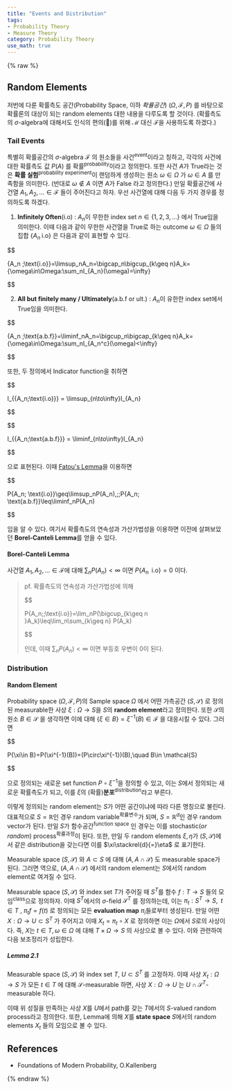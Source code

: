 ```yaml
---
title: "Events and Distribution"
tags:
- Probability Theory
- Measure Theory
category: Probability Theory
use_math: true
---
```

{% raw %}
## Random Elements

저번에 다룬 확률측도 공간(Probability Space, 이하 *확률공간*) $(\Omega,\mathcal{F},P)$ 를 바탕으로 확률론의 대상이 되는 random elements 대한 내용을 다루도록 할 것이다. (확률측도의 $\sigma$-algebra에 대해서도 인식의 편의(🤔)를 위해 $\mathcal{M}$ 대신 $\mathcal{F}$을 사용하도록 하겠다.)

### Tail Events

특별히 확률공간의 $\sigma$-algebra $\mathcal{F}$ 의 원소들을 사건<sup>event</sup>이라고 칭하고, 각각의 사건에 대한 확률측도 값 $P(A)$ 를 확률<sup>probability</sup>이라고 정의한다. 또한 사건 $A$가 True라는 것은 **확률 실험**<sup>probability experiment</sup>이 랜덤하게 생성하는 원소 $\omega\in\Omega$ 가 $\omega\in A$ 를 만족함을 의미한다. (반대로 $\omega\notin A$ 이면 $A$가 False 라고 정의한다.) 만일 확률공간에 사건열 $A_1,A_2,\ldots\in\mathcal{F}$ 들이 주어진다고 하자. 우선 사건열에 대해 다음 두 가지 경우를 정의하도록 하겠다.

1. **Infinitely Often**(i.o) : $A_n$이 무한한 index set $n\in\{1,2,3,\ldots\}$ 에서 True임을 의미한다. 이때 다음과 같이 무한한 사건열을 True로 하는 outcome $\omega\in\Omega$ 들의 집합 $\{A_n \;\text{i.o}\}$ 은 다음과 같이 표현할 수 있다. 

$$

\{A_n \;\text{i.o}\}=\limsup_nA_n=\bigcap_n\bigcup_{k\geq n}A_k=\{\omega\in\Omega:\sum_nI_{A_n}(\omega)=\infty\}

$$

2. **All but finitely many / Ultimately**(a.b.f or ult.) : $A_n$이 유한한 index set에서 True임을 의미한다.

$$

\{A_n \;\text{a.b.f}\}=\liminf_nA_n=\bigcup_n\bigcap_{k\geq n}A_k=\{\omega\in\Omega:\sum_nI_{A_n^c}(\omega)<\infty\}

$$



또한, 두 정의에서 Indicator function을 취하면

$$

I_{\{A_n\;\text{i.o}\}} = \limsup_{n\to\infty}I_{A_n}

$$

$$

I_{\{A_n\;\text{a.b.f}\}} = \liminf_{n\to\infty}I_{A_n}

$$

으로 표현된다. 이때 [Fatou's Lemma](https://ddangchani.github.io/mathematics/실해석학7)을 이용하면

$$

P\{A_n\; \text{i.o}\}\geq\limsup_nP(A_n),\;\;P\{A_n\; \text{a.b.f}\}\leq\liminf_nP(A_n)

$$

임을 알 수 있다. 여기서 확률측도의 연속성과 가산가법성을 이용하면 이전에 살펴보았던 **Borel-Canteli Lemma**를 얻을 수 있다.

#### Borel-Canteli Lemma

사건열 $A_1,A_2,\ldots\in\mathcal{F}$에 대해 $\sum_nP(A_n)<\infty$ 이면 $P\{A_n\;\;\text{i.o}\}=0$ 이다.

> pf. 확률측도의 연속성과 가산가법성에 의해
> 
> $$
> 
> P\{A_n\;\;\text{i.o}\}=\lim_nP(\bigcup_{k\geq n }A_k)\leq\lim_n\sum_{k\geq n} P(A_k)
> 
> $$
> 
> 인데, 이때 $\sum_nP(A_n)<\infty$ 이면 부등호 우변이 $0$이 된다.

### Distribution

#### Random Element

Probability space $(\Omega,\mathcal{F},P)$의 Sample space $\Omega$ 에서 어떤 가측공간 $(S,\mathcal{S})$ 로 정의된 measurable한 사상 $\xi:\Omega\to S$을 $S$의  **random element**라고 정의한다. 또한 $\mathcal{S}$의 원소 $B\in\mathcal{S}$ 을 생각하면 이에 대해 $\{\xi\in B\}=\xi^{-1}(B)\in\mathcal{F}$ 을 대응시킬 수 있다. 그러면

$$

P\{\xi\in B\}=P(\xi^{-1}(B))=(P\circ\xi^{-1})(B),\quad B\in \mathcal{S}

$$

으로 정의되는 새로운 set function $P\circ\xi^{-1}$을 정의할 수 있고, 이는 $S$에서 정의되는 새로운 확률측도가 되고, 이를 $\xi$의 (확률)**분포**<sup>distribution</sup>라고 부른다.

이렇게 정의되는 random element는 $S$가 어떤 공간이냐에 따라 다른 명칭으로 불린다. 대표적으로 $S=\mathbb{R}$인 경우 random variable<sup>확률변수</sup>가 되며, $S=\mathbb{R}^d$인 경우 random vector가 된다. 만일 $S$가 함수공간<sup>function space</sup> 인 경우는 이를 stochastic(*or random*) process<sup>확률과정</sup>이 된다. 또한, 만일 두 random elements $\xi,\eta$가 $(S,\mathcal{S})$에서 같은 distribution을 갖는다면 이를 $\xi\stackrel{d}{=}\eta$ 로 표기한다.



Measurable space $(S,\mathcal{S})$ 와 $A\subset S$ 에 대해 $(A,A\cap\mathcal{S})$ 도 measurable space가 된다. 그러면 역으로, $(A,A\cap\mathcal{S})$ 에서의 random element는 $S$에서의 random element로 여겨질 수 있다.

Measurable space $(S,\mathcal{S})$ 와 index set $T$가 주어질 때 $S^T$를 함수 $f:T\to S$ 들의 모임<sup>class</sup>으로 정의하자. 이때 $S^T$에서의 $\sigma$-field $\mathcal{S}^T$ 를 정의하는데, 이는 $\pi_t:S^T\to S,\;\;t\in T$ , $\pi_tf=f(t)$ 로 정의되는 모든 **evaluation map** $\pi_i$들로부터 생성된다. 만일 어떤 $X:\Omega\to U\subset S^T$ 가 주어지고 이때 $X_t=\pi_t\circ X$ 로 정의하면 이는 $\Omega$에서 $S$로의 사상이다. 즉, $X$는 $t\in T,\omega\in\Omega$ 에 대해 $T\times\Omega\to S$ 의 사상으로 볼 수 있다. 이와 관련하여 다음 보조정리가 성립한다.

##### Lemma 2.1

Measurable space $(S,\mathcal{S})$ 와 index set $T$, $U\subset S^T$ 를 고정하자. 이때 사상 $X_t:\Omega\to S$ 가 모든 $t\in T$ 에 대해 $\mathcal{S}$-measurable 하면, 사상 $X:\Omega\to U$ 는 $U\cap \mathcal{S}^T$-measurable 하다.

이때 위 성질을 만족하는 사상 $X$를 $U$에서 path를 갖는 $T$에서의 $S$-valued random process라고 정의한다. 또한, Lemma에  의해 $X$를 **state space** $S$에서의 random elements $X_t$ 들의 모임으로 볼 수 있다.



## References

- Foundations of Modern Probability, O.Kallenberg


{% endraw %}